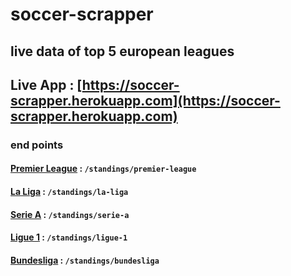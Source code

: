 # soccer-scrapper
## live data of top 5 european leagues
## Live App : [https://soccer-scrapper.herokuapp.com](https://soccer-scrapper.herokuapp.com)
### end points
#### [Premier League](https://soccer-scrapper.herokuapp.com/standings/premier-league) : ```/standings/premier-league```
#### [La Liga](https://soccer-scrapper.herokuapp.com/standings/la-liga)               : ```/standings/la-liga```
#### [Serie A](https://soccer-scrapper.herokuapp.com/standings/serie-a)               : ```/standings/serie-a```
#### [Ligue 1](https://soccer-scrapper.herokuapp.com/standings/ligue-1)               : ```/standings/ligue-1```
#### [Bundesliga](https://soccer-scrapper.herokuapp.com/standings/bundesliga)         : ```/standings/bundesliga```
